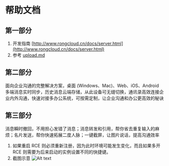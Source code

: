 # 帮助文档 

## 第一部分
1. 开发指南 [http://www.rongcloud.cn/docs/server.html](http://www.rongcloud.cn/docs/server.html)
2. 参考 [upload.md](./?upload.md)


## 第二部分
面向企业沟通的完整解决方案，桌面 (Windows、Mac)、Web、iOS、Android 多端消息实时同步，历史消息云端存储，从此设备可无缝切换，通讯录高效连接企业内外沟通，快速对接多办公系统，可按需定制，让企业沟通和办公更高效的秘诀


## 第三部分
消息瞬时撤回，不用担心发错了消息；消息转发和引用，帮你省去重复输入的麻烦；名片发送，帮你快速拓展二度人脉；一键截屏，让图片说话，提高沟通效率
1. 如果重启 RCE 则必须重新注册，因为此时环境可能发生变化，而且如果多开 RCE 则需要为后来启动的实例设置不同的快捷键。
2. 截图示意 ![Alt text](win10-2.jpg "Win7 提示") 